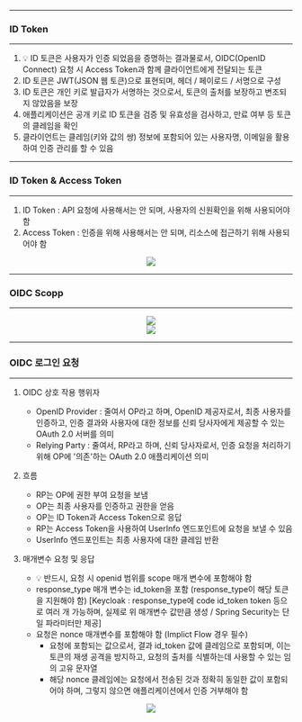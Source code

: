 -----
### ID Token
-----
1. 💡 ID 토큰은 사용자가 인증 되었음을 증명하는 결과물로서, OIDC(OpenID Connect) 요청 시 Access Token과 함께 클라이언트에게 전달되는 토큰
2. ID 토큰은 JWT(JSON 웹 토큰)으로 표현되며, 헤더 / 페이로드 / 서명으로 구성
3. ID 토큰은 개인 키로 발급자가 서명하는 것으로서, 토큰의 출처를 보장하고 변조되지 않았음을 보장
4. 애플리케이션은 공개 키로 ID 토큰을 검증 및 유효성을 검사하고, 만료 여부 등 토큰의 클레임을 확인
5. 클라이언트는 클레임(키와 값의 쌍) 정보에 포함되어 있는 사용자명, 이메일을 활용하여 인증 관리를 할 수 있음

-----
### ID Token & Access Token
-----
1. ID Token : API 요청에 사용해서는 안 되며, 사용자의 신원확인을 위해 사용되어야 함
2. Access Token : 인증을 위해 사용해서는 안 되며, 리소스에 접근하기 위해 사용되어야 함
<div align="center">
<img src="https://github.com/user-attachments/assets/1557bd6c-c7a4-40e0-924d-7cc37fc3bdd8">
</div>

-----
### OIDC Scopp
-----
<div align="center">
<img src="https://github.com/user-attachments/assets/ebc70ea5-b801-45cb-b588-21ac59730883">
</div>

<div align="center">
<img src="https://github.com/user-attachments/assets/ab6dfc42-b164-4003-a6f8-b850259b71b3">
</div>

-----
### OIDC 로그인 요청
-----
1. OIDC 상호 작용 행위자
   - OpenID Provider : 줄여서 OP라고 하며, OpenID 제공자로서, 최종 사용자를 인증하고, 인증 결과와 사용자에 대한 정보를 신뢰 당사자에게 제공할 수 있는 OAuth 2.0 서버를 의미
   - Relying Party : 줄여서, RP라고 하며, 신뢰 당사자로서, 인증 요청을 처리하기 위해 OP에 '의존'하는 OAuth 2.0 애플리케이션 의미

2. 흐름
   - RP는 OP에 권한 부여 요청을 보냄
   - OP는 최종 사용자를 인증하고 권한을 얻음
   - OP는 ID Token과 Access Token으로 응답
   - RP는 Access Token을 사용하여 UserInfo 엔드포인트에 요청을 보낼 수 있음
   - UserInfo 엔드포인트는 최종 사용자에 대한 클레임 반환

3. 매개변수 요청 및 응답
   - 💡 반드시, 요청 시 openid 범위를 scope 매개 변수에 포함해야 함
   - response_type 매개 변수는 id_token을 포함 (response_type이 해당 토큰을 지원해야 함) [Keycloak : response_type에 code id_token token 등으로 여러 개 가능하며, 실제로 위 매개변수 값만큼 생성 / Spring Security는 단일 파라미터만 제공]
   - 요청은 nonce 매개변수를 포함해야 함 (Implict Flow 경우 필수)
     + 요청에 포함되는 값으로서, 결과 id_token 값에 클레임으로 포함되며, 이는 토큰의 재생 공격을 방지하고, 요청의 출처를 식별하는데 사용할 수 있는 임의 고유 문자열
     + 해당 nonce 클레임에는 요청에서 전송된 것과 정확히 동일한 값이 포함되어야 하며, 그렇지 않으면 애플리케이션에서 인증 거부해야 함
       
<div align="center">
<img src="https://github.com/user-attachments/assets/bb55e56e-8680-4ed7-898a-265d8bcdea4c">
</div>
